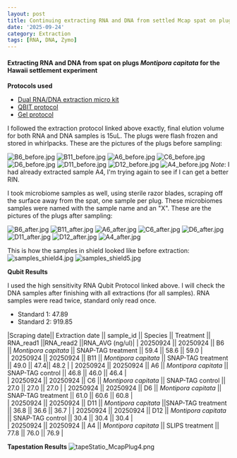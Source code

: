 ```yaml
---
layout: post
title: Continuing extracting RNA and DNA from settled Mcap spat on plugs, Hawaii - 092425
date: '2025-09-24'
category: Extraction
tags: [RNA, DNA, Zymo]
---
```


#### Extracting RNA and DNA from spat on plugs _Montipora capitata_ for the Hawaii settlement experiment

**Protocols used**

- [Dual RNA/DNA extraction micro kit](https://fscucchia-labnotebooks.github.io/FScucchia_Putnam_Lab_Notebook/DNA-RNA-extraction-Zymo-micro-kit/)
- [QBIT protocol](https://github.com/meschedl/MESPutnam_Open_Lab_Notebook/blob/master/_posts/2019-03-08-Qubit-Protocol.md)
- [Gel protocol](https://github.com/Kterpis/Putnam_Lab_Notebook/blob/master/_posts/2021-10-08-20211008-RNA-DNA-extractions-from-E5-project.md)

I followed the extraction protocol linked above exactly, final elution volume for both RNA and DNA samples is 15uL. 
The plugs were flash frozen and stored in whirlpacks. These are the pictures of the plugs before sampling:

![B6_before.jpg](https://github.com/FScucchia-LabNotebooks/FScucchia_Putnam_Lab_Notebook/blob/master/images/B6_before.jpg?raw=true)
![B11_before.jpg](https://github.com/FScucchia-LabNotebooks/FScucchia_Putnam_Lab_Notebook/blob/master/images/B11_before.jpg?raw=true)
![A6_before.jpg](https://github.com/FScucchia-LabNotebooks/FScucchia_Putnam_Lab_Notebook/blob/master/images/A6_before.jpg?raw=true)
![C6_before.jpg](https://github.com/FScucchia-LabNotebooks/FScucchia_Putnam_Lab_Notebook/blob/master/images/C6_before.jpg?raw=true)
![D6_before.jpg](https://github.com/FScucchia-LabNotebooks/FScucchia_Putnam_Lab_Notebook/blob/master/images/D6_before.jpg?raw=true)
![D11_before.jpg](https://github.com/FScucchia-LabNotebooks/FScucchia_Putnam_Lab_Notebook/blob/master/images/D11_before.jpg?raw=true)
![D12_before.jpg](https://github.com/FScucchia-LabNotebooks/FScucchia_Putnam_Lab_Notebook/blob/master/images/D12_before.jpg?raw=true)
![A4_before.jpg](https://github.com/FScucchia-LabNotebooks/FScucchia_Putnam_Lab_Notebook/blob/master/images/A4_before.jpg?raw=true)
_Note_: I had already extracted sample A4, I'm trying again to see if I can get a better RIN.

I took microbiome samples as well, using sterile razor blades, scraping off the surface away from the spat, one sample per plug. These microbiomes samples were named with the sample name and an "X". These are the pictures of the plugs after sampling:

![B6_after.jpg](https://github.com/FScucchia-LabNotebooks/FScucchia_Putnam_Lab_Notebook/blob/master/images/B6_after.jpg?raw=true)
![B11_after.jpg](https://github.com/FScucchia-LabNotebooks/FScucchia_Putnam_Lab_Notebook/blob/master/images/B11_after.jpg?raw=true)
![A6_after.jpg](https://github.com/FScucchia-LabNotebooks/FScucchia_Putnam_Lab_Notebook/blob/master/images/A6_after.jpg?raw=true)
![C6_after.jpg](https://github.com/FScucchia-LabNotebooks/FScucchia_Putnam_Lab_Notebook/blob/master/images/C6_after.jpg?raw=true)
![D6_after.jpg](https://github.com/FScucchia-LabNotebooks/FScucchia_Putnam_Lab_Notebook/blob/master/images/D6_after.jpg?raw=true)
![D11_after.jpg](https://github.com/FScucchia-LabNotebooks/FScucchia_Putnam_Lab_Notebook/blob/master/images/D11_after.jpg?raw=true)
![D12_after.jpg](https://github.com/FScucchia-LabNotebooks/FScucchia_Putnam_Lab_Notebook/blob/master/images/D12_after.jpg?raw=true)
![A4_after.jpg](https://github.com/FScucchia-LabNotebooks/FScucchia_Putnam_Lab_Notebook/blob/master/images/A4_after.jpg?raw=true)

This is how the samples in shield looked like before extraction:
![samples_shield4.jpg](https://github.com/FScucchia-LabNotebooks/FScucchia_Putnam_Lab_Notebook/blob/master/images/samples_shield4.jpg?raw=true)
![samples_shield5.jpg](https://github.com/FScucchia-LabNotebooks/FScucchia_Putnam_Lab_Notebook/blob/master/images/samples_shield5.jpg?raw=true)


**Qubit Results**

I used the high sensitivity RNA Qubit Protocol linked above. I will check the DNA samples after finishing with all extractions (for all samples). RNA samples were read twice, standard only read once.

- Standard 1: 47.89
- Standard 2: 919.85

|Scraping date|| Extraction date || sample_id || Species || Treatment || RNA_read1 ||RNA_read2 ||RNA_AVG (ng/ul)|
| 20250924 || 20250924 || B6 || *Montipora capitata*  || SNAP-TAG treatment || 59.4   ||  58.6    || 59.0  |           
| 20250924 || 20250924 || B11  || *Montipora capitata* || SNAP-TAG treatment   ||  49.0 || 47.4|| 48.2  |
| 20250924 || 20250924 || A6 || *Montipora capitata*  || SNAP-TAG control  || 46.8 || 46.0  || 46.4   |           
| 20250924 || 20250924 || C6  || *Montipora capitata* || SNAP-TAG control  || 27.0 || 27.0 || 27.0  |
| 20250924 || 20250924 || D6 || *Montipora capitata*  || SNAP-TAG treatment  || 61.0  || 60.6  || 60.8  |           
| 20250924 || 20250924 || D11  || *Montipora capitata* ||SNAP-TAG treatment   || 36.8 || 36.6 || 36.7   |
| 20250924 || 20250924 || D12 || *Montipora capitata*  || SNAP-TAG control  || 30.4 || 30.4 || 30.4 |           
| 20250924 || 20250924 || A4  || *Montipora capitata* || SLIPS treatment  || 77.8 || 76.0 || 76.9   |

**Tapestation Results**
![tapeStatio_McapPlug4.png](https://github.com/FScucchia-LabNotebooks/FScucchia_Putnam_Lab_Notebook/blob/master/images/tapeStatio_McapPlug4.png?raw=true)



